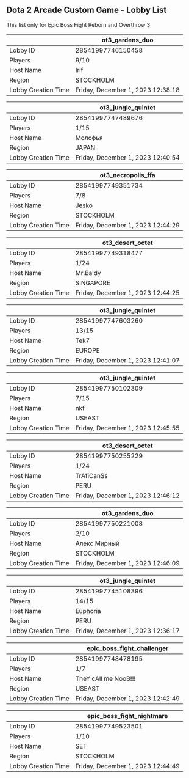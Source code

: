 ## Dota 2 Arcade Custom Game - Lobby List

This list only for Epic Boss Fight Reborn and Overthrow 3

|  | ot3_gardens_duo |
| ------ | ------ |
| Lobby ID | 28541997746150458 |
| Players | 9/10 |
| Host Name | Irif |
| Region | STOCKHOLM |
| Lobby Creation Time | Friday, December 1, 2023 12:38:18 |


|  | ot3_jungle_quintet |
| ------ | ------ |
| Lobby ID | 28541997747489676 |
| Players | 1/15 |
| Host Name | Молофья |
| Region | JAPAN |
| Lobby Creation Time | Friday, December 1, 2023 12:40:54 |


|  | ot3_necropolis_ffa |
| ------ | ------ |
| Lobby ID | 28541997749351734 |
| Players | 7/8 |
| Host Name | Jesko |
| Region | STOCKHOLM |
| Lobby Creation Time | Friday, December 1, 2023 12:44:29 |


|  | ot3_desert_octet |
| ------ | ------ |
| Lobby ID | 28541997749318477 |
| Players | 1/24 |
| Host Name | Mr.Baldy |
| Region | SINGAPORE |
| Lobby Creation Time | Friday, December 1, 2023 12:44:25 |


|  | ot3_jungle_quintet |
| ------ | ------ |
| Lobby ID | 28541997747603260 |
| Players | 13/15 |
| Host Name | Tek7 |
| Region | EUROPE |
| Lobby Creation Time | Friday, December 1, 2023 12:41:07 |


|  | ot3_jungle_quintet |
| ------ | ------ |
| Lobby ID | 28541997750102309 |
| Players | 7/15 |
| Host Name | nkf |
| Region | USEAST |
| Lobby Creation Time | Friday, December 1, 2023 12:45:55 |


|  | ot3_desert_octet |
| ------ | ------ |
| Lobby ID | 28541997750255229 |
| Players | 1/24 |
| Host Name | TrAfiCanSs |
| Region | PERU |
| Lobby Creation Time | Friday, December 1, 2023 12:46:12 |


|  | ot3_gardens_duo |
| ------ | ------ |
| Lobby ID | 28541997750221008 |
| Players | 2/10 |
| Host Name | Алекс Мирный |
| Region | STOCKHOLM |
| Lobby Creation Time | Friday, December 1, 2023 12:46:09 |


|  | ot3_jungle_quintet |
| ------ | ------ |
| Lobby ID | 28541997745108396 |
| Players | 14/15 |
| Host Name | Euphoria |
| Region | PERU |
| Lobby Creation Time | Friday, December 1, 2023 12:36:17 |


|  | epic_boss_fight_challenger |
| ------ | ------ |
| Lobby ID | 28541997748478195 |
| Players | 1/7 |
| Host Name | TheY cAll me NooB!!! |
| Region | USEAST |
| Lobby Creation Time | Friday, December 1, 2023 12:42:49 |


|  | epic_boss_fight_nightmare |
| ------ | ------ |
| Lobby ID | 28541997749523501 |
| Players | 1/10 |
| Host Name | SET |
| Region | STOCKHOLM |
| Lobby Creation Time | Friday, December 1, 2023 12:44:49 |


